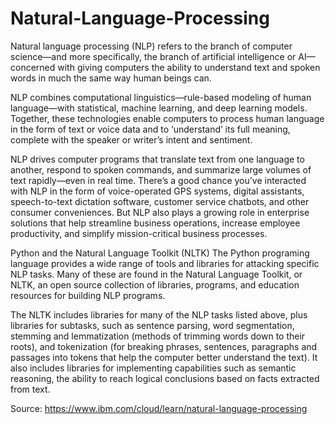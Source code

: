 # Natural-Language-Processing

Natural language processing (NLP) refers to the branch of computer science—and more specifically, the branch of artificial intelligence or AI—concerned with giving computers the ability to understand text and spoken words in much the same way human beings can.

NLP combines computational linguistics—rule-based modeling of human language—with statistical, machine learning, and deep learning models. Together, these technologies enable computers to process human language in the form of text or voice data and to ‘understand’ its full meaning, complete with the speaker or writer’s intent and sentiment.

NLP drives computer programs that translate text from one language to another, respond to spoken commands, and summarize large volumes of text rapidly—even in real time. There’s a good chance you’ve interacted with NLP in the form of voice-operated GPS systems, digital assistants, speech-to-text dictation software, customer service chatbots, and other consumer conveniences. But NLP also plays a growing role in enterprise solutions that help streamline business operations, increase employee productivity, and simplify mission-critical business processes.

Python and the Natural Language Toolkit (NLTK)
The Python programing language provides a wide range of tools and libraries for attacking specific NLP tasks. Many of these are found in the Natural Language Toolkit, or NLTK, an open source collection of libraries, programs, and education resources for building NLP programs.

The NLTK includes libraries for many of the NLP tasks listed above, plus libraries for subtasks, such as sentence parsing, word segmentation, stemming and lemmatization (methods of trimming words down to their roots), and tokenization (for breaking phrases, sentences, paragraphs and passages into tokens that help the computer better understand the text). It also includes libraries for implementing capabilities such as semantic reasoning, the ability to reach logical conclusions based on facts extracted from text.

Source: https://www.ibm.com/cloud/learn/natural-language-processing
